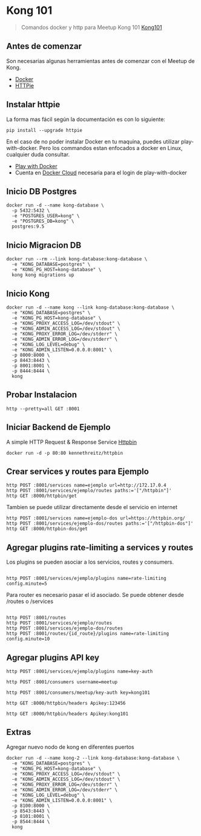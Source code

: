 # Kong 101

>Comandos docker y http para Meetup Kong 101 [Kong101](https://www.meetup.com/es-ES/Kong-SANTIAGO/events/254869963/)

## Antes de comenzar

Son necesarias algunas herramientas antes de comenzar con el Meetup de Kong.

* [Docker](https://docs.docker.com/install/)
* [HTTPie](https://httpie.org/doc)

Instalar httpie
---
La forma mas fácil según la documentación es con lo siguiente:

```shell
pip install --upgrade httpie
```

En el caso de no poder instalar Docker en tu maquina, puedes utilizar play-with-docker. Pero los commandos estan enfocados a docker en Linux, cualquier duda consultar.

* [Play with Docker](https://labs.play-with-docker.com/)
* Cuenta en [Docker Cloud](https://cloud.docker.com/) necesaria para el login de play-with-docker

Inicio DB Postgres
---

```shell
docker run -d --name kong-database \
  -p 5432:5432 \
  -e "POSTGRES_USER=kong" \
  -e "POSTGRES_DB=kong" \
  postgres:9.5
```

Inicio Migracion DB
---

```shell
docker run --rm --link kong-database:kong-database \
  -e "KONG_DATABASE=postgres" \
  -e "KONG_PG_HOST=kong-database" \
  kong kong migrations up
```

Inicio Kong
---

```shell
docker run -d --name kong --link kong-database:kong-database \
  -e "KONG_DATABASE=postgres" \
  -e "KONG_PG_HOST=kong-database" \
  -e "KONG_PROXY_ACCESS_LOG=/dev/stdout" \
  -e "KONG_ADMIN_ACCESS_LOG=/dev/stdout" \
  -e "KONG_PROXY_ERROR_LOG=/dev/stderr" \
  -e "KONG_ADMIN_ERROR_LOG=/dev/stderr" \
  -e "KONG_LOG_LEVEL=debug" \
  -e "KONG_ADMIN_LISTEN=0.0.0.0:8001" \
  -p 8000:8000 \
  -p 8443:8443 \
  -p 8001:8001 \
  -p 8444:8444 \
  kong
```

Probar Instalacion
---

```shell
http --pretty=all GET :8001
```

Iniciar Backend de Ejemplo
---
A simple HTTP Request & Response Service [Httpbin](https://httpbin.org/)

```shell
docker run -d -p 80:80 kennethreitz/httpbin
```

Crear services y routes para Ejemplo
---

```shell
http POST :8001/services name=ejemplo url=http://172.17.0.4
http POST :8001/services/ejemplo/routes paths:='["/httpbin"]'
http GET :8000/httpbin/get
```

Tambien se puede utilizar directamente desde el servicio en internet

```shell
http POST :8001/services name=ejemplo-dos url=https://httpbin.org/
http POST :8001/services/ejemplo-dos/routes paths:='["/httpbin-dos"]'
http GET :8000/httpbin-dos/get
```

Agregar plugins rate-limiting a services y routes
---
Los plugins se pueden asociar a los servicios, routes y consumers.

```shell

http POST :8001/services/ejemplo/plugins name=rate-limiting config.minute=5 
```
Para router es necesario pasar el id asociado. Se puede obtener desde /routes o /services
```shell

http POST :8001/routes 
http POST :8001/services/ejemplo/routes
http POST :8001/services/ejemplo-dos/routes
http POST :8001/routes/{id_route}/plugins name=rate-limiting config.minute=10
```

Agregar plugins API key
---

```shell
http POST :8001/services/ejemplo/plugins name=key-auth

http POST :8001/consumers username=meetup

http POST :8001/consumers/meetup/key-auth key=kong101

http GET :8000/httpbin/headers Apikey:123456

http GET :8000/httpbin/headers Apikey:kong101

```

Extras
---

Agregar nuevo nodo de kong en diferentes puertos

```shell
docker run -d --name kong-2 --link kong-database:kong-database \
  -e "KONG_DATABASE=postgres" \
  -e "KONG_PG_HOST=kong-database" \
  -e "KONG_PROXY_ACCESS_LOG=/dev/stdout" \
  -e "KONG_ADMIN_ACCESS_LOG=/dev/stdout" \
  -e "KONG_PROXY_ERROR_LOG=/dev/stderr" \
  -e "KONG_ADMIN_ERROR_LOG=/dev/stderr" \
  -e "KONG_LOG_LEVEL=debug" \
  -e "KONG_ADMIN_LISTEN=0.0.0.0:8001" \
  -p 8100:8000 \
  -p 8543:8443 \
  -p 8101:8001 \
  -p 8544:8444 \
  kong
```
